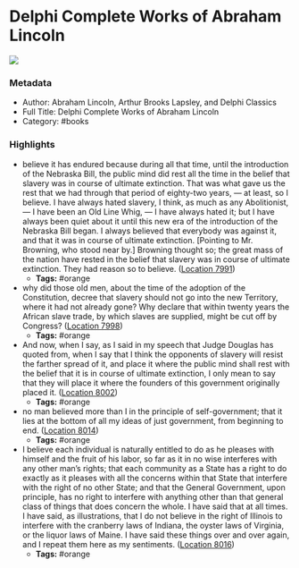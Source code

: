 # Delphi Complete Works of Abraham Lincoln

![](https://images-na.ssl-images-amazon.com/images/I/412w7cF9oML._SL200_.jpg)

### Metadata

- Author: Abraham  Lincoln, Arthur Brooks Lapsley, and Delphi  Classics
- Full Title: Delphi Complete Works of Abraham Lincoln
- Category: #books

### Highlights

- believe it has endured because during all that time, until the introduction of the Nebraska Bill, the public mind did rest all the time in the belief that slavery was in course of ultimate extinction. That was what gave us the rest that we had through that period of eighty-two years, — at least, so I believe. I have always hated slavery, I think, as much as any Abolitionist, — I have been an Old Line Whig, — I have always hated it; but I have always been quiet about it until this new era of the introduction of the Nebraska Bill began. I always believed that everybody was against it, and that it was in course of ultimate extinction. [Pointing to Mr. Browning, who stood near by.] Browning thought so; the great mass of the nation have rested in the belief that slavery was in course of ultimate extinction. They had reason so to believe. ([Location 7991](https://readwise.io/to_kindle?action=open&asin=B07YB43NVM&location=7991))
    - **Tags:** #orange
- why did those old men, about the time of the adoption of the Constitution, decree that slavery should not go into the new Territory, where it had not already gone? Why declare that within twenty years the African slave trade, by which slaves are supplied, might be cut off by Congress? ([Location 7998](https://readwise.io/to_kindle?action=open&asin=B07YB43NVM&location=7998))
    - **Tags:** #orange
- And now, when I say, as I said in my speech that Judge Douglas has quoted from, when I say that I think the opponents of slavery will resist the farther spread of it, and place it where the public mind shall rest with the belief that it is in course of ultimate extinction, I only mean to say that they will place it where the founders of this government originally placed it. ([Location 8002](https://readwise.io/to_kindle?action=open&asin=B07YB43NVM&location=8002))
    - **Tags:** #orange
- no man believed more than I in the principle of self-government; that it lies at the bottom of all my ideas of just government, from beginning to end. ([Location 8014](https://readwise.io/to_kindle?action=open&asin=B07YB43NVM&location=8014))
    - **Tags:** #orange
- I believe each individual is naturally entitled to do as he pleases with himself and the fruit of his labor, so far as it in no wise interferes with any other man’s rights; that each community as a State has a right to do exactly as it pleases with all the concerns within that State that interfere with the right of no other State; and that the General Government, upon principle, has no right to interfere with anything other than that general class of things that does concern the whole. I have said that at all times. I have said, as illustrations, that I do not believe in the right of Illinois to interfere with the cranberry laws of Indiana, the oyster laws of Virginia, or the liquor laws of Maine. I have said these things over and over again, and I repeat them here as my sentiments. ([Location 8016](https://readwise.io/to_kindle?action=open&asin=B07YB43NVM&location=8016))
    - **Tags:** #orange
